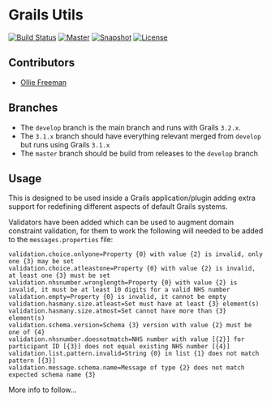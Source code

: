 # Grails Utils

[![Build Status](https://travis-ci.org/olliefreeman/grails-utils.svg?branch=develop)](https://travis-ci.org/olliefreeman/grails-utils)
[![Master](http://img.shields.io/badge/master-1.0-green.svg)](https://github.com/olliefreeman/grails-utils/tree/master)
[![Snapshot](http://img.shields.io/badge/current-1.1--SNAPSHOT-blue.svg)](https://github.com/olliefreeman/grails-utils/tree/develop)
[![License](http://img.shields.io/badge/license-Apache_License_v2-lightgrey.svg)](#copyright-and-license)


## Contributors
* [Ollie Freeman](https://github.com/olliefreeman)

## Branches

* The `develop` branch is the main branch and runs with Grails `3.2.x`.
* The `3.1.x` branch should have everything relevant merged from `develop` but runs using Grails `3.1.x`
* The `master` branch should be build from releases to the `develop` branch

## Usage

This is designed to be used inside a Grails application/plugin adding extra support for redefining different aspects of default
 Grails systems.

 Validators have been added which can be used to augment domain constraint validation, for them to work the following will
 needed to be added to the `messages.properties` file:

 ```
validation.choice.onlyone=Property {0} with value {2} is invalid, only one {3} may be set
validation.choice.atleastone=Property {0} with value {2} is invalid, at least one {3} must be set
validation.nhsnumber.wronglength=Property {0} with value {2} is invalid, it must be at least 10 digits for a valid NHS number
validation.empty=Property {0} is invalid, it cannot be empty
validation.hasmany.size.atleast=Set must have at least {3} element(s)
validation.hasmany.size.atmost=Set cannot have more than {3} element(s)
validation.schema.version=Schema {3} version with value {2} must be one of {4}
validation.nhsnumber.doesnotmatch=NHS number with value [{2}] for participant ID [{3}] does not equal existing NHS number [{4}]
validation.list.pattern.invalid=String {0} in list {1} does not match pattern [{3}]
validation.message.schema.name=Message of type {2} does not match expected schema name {3}
 ```

More info to follow...
